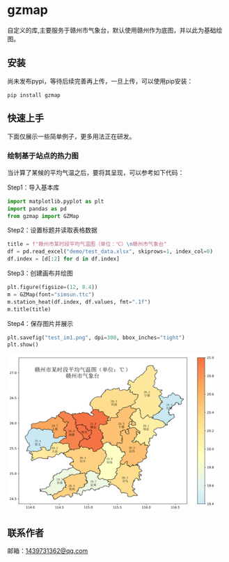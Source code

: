 # gzmap
自定义的库,主要服务于赣州市气象台，默认使用赣州作为底图，并以此为基础绘图。

## 安装
尚未发布pypi，等待后续完善再上传，一旦上传，可以使用pip安装：
```
pip install gzmap
```

## 快速上手
下面仅展示一些简单例子，更多用法正在研发。

### 绘制基于站点的热力图
当计算了某候的平均气温之后，要将其呈现，可以参考如下代码：

Step1：导入基本库
```python
import matplotlib.pyplot as plt
import pandas as pd
from gzmap import GZMap
```

Step2：设置标题并读取表格数据
```python
title = f"赣州市某时段平均气温图（单位：℃）\n赣州市气象台"
df = pd.read_excel("demo/test_data.xlsx", skiprows=1, index_col=0)
df.index = [d[:2] for d in df.index]
```
Step3：创建画布并绘图
```python
plt.figure(figsize=(12, 8.4))
m = GZMap(font="simsun.ttc")
m.station_heat(df.index, df.values, fmt=".1f")
m.title(title)
```
Step4：保存图片并展示
```python
plt.savefig("test_im1.png", dpi=300, bbox_inches="tight")
plt.show()
```
<img src="./demo/test_im1.png" width = "480" />

## 联系作者
邮箱：1439731362@qq.com
